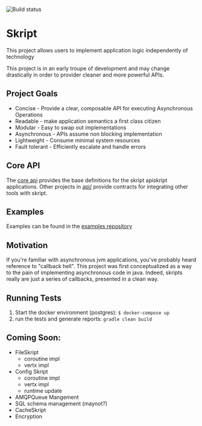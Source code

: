 ![Build status](https://circleci.com/gh/dgoetsch/skript.svg?style=shield&circle-token=f1ea168988d7d58862e44026aedd74785214c726)

# Skript

This project allows users to implement application logic independently of technology

This project is in an early troupe of development and may change drastically in
order to provider cleaner and more powerful APIs.

## Project Goals

* Concise - Provide a clear, composable API for executing Asynchronous Operations
* Readable - make application semantics a first class citizen
* Modular - Easy to swap out implementations
* Asynchronous - APIs assume non blocking implementation
* Lightweight - Consume minimal system resources
* Fault tolerant - Efficiently escalate and handle errors

## Core API

The [core api](api/core/README.md) provides the base definitions for
the skript apiskript applications. Other projects in [api/](api/)
provide contracts for integrating other tools with skript.

## Examples

Examples can be found in the [examples repository](https://github.com/playwrigkt/skript-examples)

## Motivation

If you're familiar with asynchronous jvm applications, you've probably heard reference to "callback hell".  This project
was first conceptualized as a way to the pain of implementing asynchronous code in java.  Indeed, skripts really are
just a series of callbacks, presented in a clean way.

## Running Tests

1. Start the docker environment (postgres): `$ docker-compose up`
2. run the tests and generate reports: `gradle clean build`

## Coming Soon:
* FileSkript
  * coroutine impl
  * vertx impl
* Config Skript
  *  coroutine impl
  *  vertx impl
  *  runtime update
* AMQPQueue Mangement
* SQL schema management (maynot?)
* CacheSkript
* Encryption
